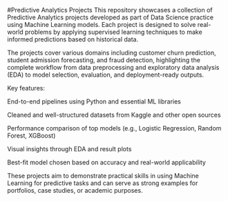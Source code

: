 #Predictive Analytics Projects
This repository showcases a collection of Predictive Analytics projects developed as part of Data Science practice using Machine Learning models. Each project is designed to solve real-world problems by applying supervised learning techniques to make informed predictions based on historical data.

The projects cover various domains including customer churn prediction, student admission forecasting, and fraud detection, highlighting the complete workflow from data preprocessing and exploratory data analysis (EDA) to model selection, evaluation, and deployment-ready outputs.

Key features:

End-to-end pipelines using Python and essential ML libraries

Cleaned and well-structured datasets from Kaggle and other open sources

Performance comparison of top models (e.g., Logistic Regression, Random Forest, XGBoost)

Visual insights through EDA and result plots

Best-fit model chosen based on accuracy and real-world applicability

These projects aim to demonstrate practical skills in using Machine Learning for predictive tasks and can serve as strong examples for portfolios, case studies, or academic purposes.
